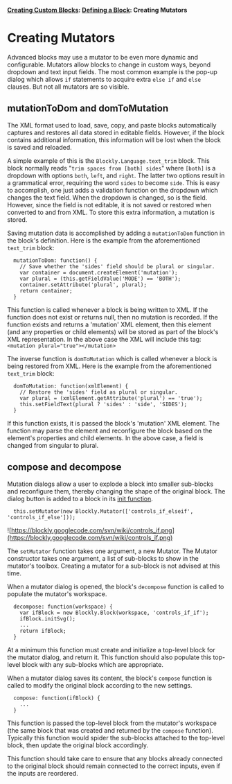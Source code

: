 **[Creating Custom Blocks](wiki/CustomBlocks): [Defining a Block](wiki/DefiningBlocks): Creating Mutators**

# Creating Mutators

Advanced blocks may use a mutator to be even more dynamic and configurable.  Mutators allow blocks to change in custom ways, beyond dropdown and text input fields.  The most common example is the pop-up dialog which allows ` if ` statements to acquire extra ` else if ` and ` else ` clauses.  But not all mutators are so visible.

## mutationToDom and domToMutation

The XML format used to load, save, copy, and paste blocks automatically captures and restores all data stored in editable fields.  However, if the block contains additional information, this information will be lost when the block is saved and reloaded.

A simple example of this is the ` Blockly.Language.text_trim ` block.  This block normally reads "` trim spaces from [both] sides `" where ` [both] ` is a dropdown with options ` both `, ` left `, and ` right `.  The latter two options result in a grammatical error, requiring the word ` sides ` to become ` side `.  This is easy to accomplish, one just adds a validation function on the dropdown which changes the text field.  When the dropdown is changed, so is the field.  However, since the field is not editable, it is not saved or restored when converted to and from XML.  To store this extra information, a mutation is stored.

Saving mutation data is accomplished by adding a ` mutationToDom ` function in the block's definition.  Here is the example from the aforementioned ` text_trim ` block:
```
  mutationToDom: function() {
    // Save whether the 'sides' field should be plural or singular.
    var container = document.createElement('mutation');
    var plural = (this.getFieldValue('MODE') == 'BOTH');
    container.setAttribute('plural', plural);
    return container;
  }
```
This function is called whenever a block is being written to XML.  If the function does not exist or returns null, then no mutation is recorded.  If the function exists and returns a 'mutation' XML element, then this element (and any properties or child elements) will be stored as part of the block's XML representation.  In the above case the XML will include this tag: ` <mutation plural="true"></mutation> `

The inverse function is ` domToMutation ` which is called whenever a block is being restored from XML.  Here is the example from the aforementioned ` text_trim ` block:
```
  domToMutation: function(xmlElement) {
    // Restore the 'sides' field as plural or singular.
    var plural = (xmlElement.getAttribute('plural') == 'true');
    this.setFieldText(plural ? 'sides' : 'side', 'SIDES');
  }
```
If this function exists, it is passed the block's 'mutation' XML element.  The function may parse the element and reconfigure the block based on the element's properties and child elements.  In the above case, a field is changed from singular to plural.

## compose and decompose

Mutation dialogs allow a user to explode a block into smaller sub-blocks and reconfigure them, thereby changing the shape of the original block.  The dialog button is added to a block in its [init function](wiki/DefiningBlocks#Init_Function).

```
  this.setMutator(new Blockly.Mutator(['controls_if_elseif', 'controls_if_else']));
```

![https://blockly.googlecode.com/svn/wiki/controls_if.png](https://blockly.googlecode.com/svn/wiki/controls_if.png)

The ` setMutator ` function takes one argument, a new Mutator.  The Mutator constructor takes one argument, a list of sub-blocks to show in the mutator's toolbox.  Creating a mutator for a sub-block is not advised at this time.

When a mutator dialog is opened, the block's ` decompose ` function is called to populate the mutator's workspace.
```
  decompose: function(workspace) {
    var ifBlock = new Blockly.Block(workspace, 'controls_if_if');
    ifBlock.initSvg();
    ...
    return ifBlock;
  }
```

At a minimum this function must create and initialize a top-level block for the mutator dialog, and return it.  This function should also populate this top-level block with any sub-blocks which are appropriate.

When a mutator dialog saves its content, the block's ` compose ` function is called to modify the original block according to the new settings.
```
  compose: function(ifBlock) {
    ...
  }
```

This function is passed the top-level block from the mutator's workspace (the same block that was created and returned by the ` compose ` function).  Typically this function would spider the sub-blocks attached to the top-level block, then update the original block accordingly.

This function should take care to ensure that any blocks already connected to the original block should remain connected to the correct inputs, even if the inputs are reordered.